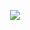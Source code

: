 <p align="center"><img style="max-width:100%;" src="https://raw.githubusercontent.com/Saghen/UWP-Youtube-Twitch-Viewer/master/Logo.png"/></p>